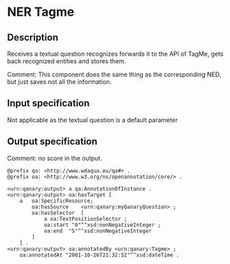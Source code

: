 # NER Tagme

## Description

Receives a textual question recognizes forwards it to the API of TagMe, gets back recognized entities and stores them.

Comment: This component does the same thing as the corresponding NED, but just saves not all the information.

## Input specification

Not applicable as the textual question is a default parameter

## Output specification

Comment: no score in the output.

```ttl
@prefix qa: <http://www.wdaqua.eu/qa#> .
@prefix oa: <http://www.w3.org/ns/openannotation/core/> .

<urn:qanary:output> a qa:AnnotationOfInstance .
<urn:qanary:output> oa:hasTarget [
    a   oa:SpecificResource;
        oa:hasSource    <urn:qanary:myQanaryQuestion> ;
        oa:hasSelector  [
            a oa:TextPositionSelector ;
            oa:start "0"^^xsd:nonNegativeInteger ;
            oa:end  "5"^^xsd:nonNegativeInteger
        ]
    ] .
<urn:qanary:output> oa:annotatedBy <urn:qanary:Tagme> ;
    oa:annotatedAt "2001-10-26T21:32:52"^^xsd:dateTime .
```
